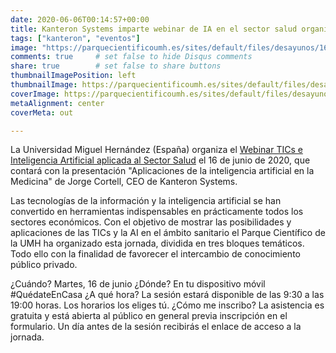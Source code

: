 ```yaml
---
date: 2020-06-06T00:14:57+00:00
title: Kanteron Systems imparte webinar de IA en el sector salud organizado por UMH
tags: ["kanteron", "eventos"]
image: "https://parquecientificoumh.es/sites/default/files/desayunos/160620%20-%20Desayuno%20tics%20sector%20salud.jpg"
comments: true     # set false to hide Disqus comments
share: true        # set false to share buttons
thumbnailImagePosition: left
thumbnailImage: https://parquecientificoumh.es/sites/default/files/desayunos/160620%20-%20Desayuno%20tics%20sector%20salud.jpg
coverImage: https://parquecientificoumh.es/sites/default/files/desayunos/160620%20-%20Desayuno%20tics%20sector%20salud.jpg
metaAlignment: center
coverMeta: out

---
```


La Universidad Miguel Hernández (España) organiza el [Webinar TICs e Inteligencia Artificial aplicada al Sector Salud](https://parquecientificoumh.es/es/tics-e-inteligencia-artificial-aplicada-al-sector-salud) el 16 de junio de 2020, que contará con la presentación "Aplicaciones de la inteligencia artificial en la Medicina" de Jorge Cortell, CEO de Kanteron Systems.

<!--more-->

Las tecnologías de la información y la inteligencia artificial se han convertido en herramientas indispensables en prácticamente todos los sectores económicos. Con el objetivo de mostrar las posibilidades y aplicaciones de las TICs y la AI en el ámbito sanitario el Parque Científico de la UMH ha organizado esta jornada, dividida en tres bloques temáticos. Todo ello con la finalidad de favorecer el intercambio de conocimiento público privado.

¿Cuándo? Martes, 16 de junio
¿Dónde? En tu dispositivo móvil #QuédateEnCasa
¿A qué hora? La sesión estará disponible de las 9:30 a las 19:00 horas. Los horarios los eliges tú.
¿Cómo me inscribo? La asistencia es gratuita y está abierta al público en general previa inscripción en el formulario. Un día antes de la sesión recibirás el enlace de acceso a la jornada.
